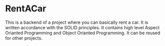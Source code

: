 # RentACar
This is a backend of a project where you can basically rent a car.
It is written accordance with the SOLID principles. It contains high level Aspect Orianted Programming and Object Orianted Programming. 
It can be reused for other projects.
